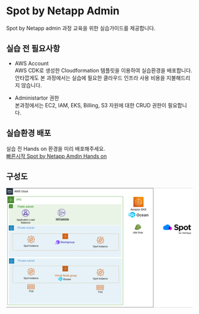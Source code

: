 # Spot by Netapp Admin

Spot by Netapp admin 과정 교육을 위한 실습가이드를 제공합니다.

## 실습 전 필요사항

- AWS Account </br>
AWS CDK로 생성한 Cloudformation 템플릿을 이용하여 실습환경을 배포합니다.</br>
안타깝게도 본 과정에서는 실습에 필요한 클라우드 인프라 사용 비용을 지불해드리지 않습니다.

- Administartor 권한 </br>
본과정에서는 EC2, IAM, EKS, Billing, S3 자원에 대한 CRUD 권한이 필요합니다.

## 실습환경 배포

실습 전 Hands on 환경을 미리 배포해주세요. </br>
[빠른시작 Spot by Netapp Amdin Hands on](./QuickStart/CreateLabQuickstartGuide.md)

## 구성도

![SpotAdminEnv](./Images/SpotAdminEnv.png)
